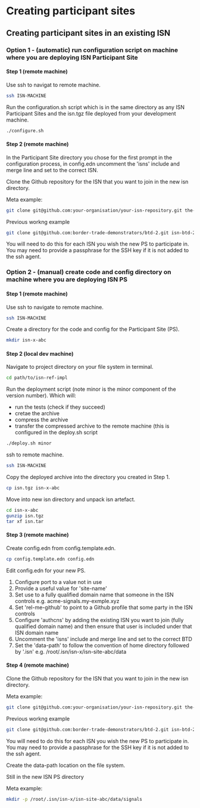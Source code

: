 # Creating participant sites

## Creating participant sites in an existing ISN

### Option 1 - (automatic) run configuration script on machine where you are deploying ISN Participant Site

#### Step 1 (remote machine)

Use ssh to navigat to remote machine.
```bash
ssh ISN-MACHINE
```

Run the configuration.sh script which is in the same directory as any ISN Participant Sites and the isn.tgz file deployed from your development machine.
```bash
./configure.sh
```

#### Step 2 (remote machine)

In the Participant Site directory you chose for the first prompt in the configuration process, in config.edn uncomment the 'isns' include and merge line and set to the correct ISN.

Clone the Github repository for the ISN that you want to join in the new isn directory.

Meta example:
```bash
git clone git@github.com:your-organisation/your-isn-repository.git the-directory-in-the-isns-include
```

Previous workng example
```bash
git clone git@github.com:border-trade-demonstrators/btd-2.git isn-btd-2
```

You will need to do this for each ISN you wish the new PS to participate in. You may need to provide a passphrase for the SSH key if it is not added to the ssh agent.

### Option 2 - (manual) create code and config directory on machine where you are deploying ISN PS

#### Step 1 (remote machine)

Use ssh to navigate to remote machine.
```bash
ssh ISN-MACHINE
```

Create a directory for the code and config for the Participant Site (PS).
```bash
mkdir isn-x-abc
```

#### Step 2 (local dev machine)

Navigate to project directory on your file system in terminal.
```bash
cd path/to/isn-ref-impl
```

Run the deployment script (note minor is the minor component of the version number). Which will:
- run the tests (check if they succeed)
- cretae the archive
- compress the archive
- transfer the compressed archive to the remote machine (this is configured in the deploy.sh script
```bash
./deploy.sh minor
```

ssh to remote machine.
```bash
ssh ISN-MACHINE
```

Copy the deployed archive into the directory you created in Step 1.
```bash
cp isn.tgz isn-x-abc
```

Move into new isn directory and unpack isn artefact.
```bash
cd isn-x-abc
gunzip isn.tgz
tar xf isn.tar
```

#### Step 3 (remote machine)

Create config.edn from config.template.edn.
```bash
cp config.template.edn config.edn
```

Edit config.edn for your new PS.

1. Configure port to a value not in use
2. Provide a useful value for 'site-name'
3. Set use to a fully qualified domain name that someone in the ISN controls e.g. acme-signals.my-exmple.xyz
4. Set 'rel-me-github' to point to a Github profile that some party in the ISN controls
5. Configure 'authcns' by adding the existing ISN you want to join (fully qualified domain name) and then ensure that user is included under that ISN domain name
6. Uncomment the 'isns' include and merge line and set to the correct BTD
7. Set the 'data-path' to follow the convention of home directory followed by '.isn' e.g. /root/.isn/isn-x/isn-site-abc/data

#### Step 4 (remote machine)

Clone the Github repository for the ISN that you want to join in the new isn directory.

Meta example:
```bash
git clone git@github.com:your-organisation/your-isn-repository.git the-directory-in-the-isns-include
```

Previous workng example
```bash
git clone git@github.com:border-trade-demonstrators/btd-2.git isn-btd-2
```

You will need to do this for each ISN you wish the new PS to participate in. You may need to provide a passphrase for the SSH key if it is not added to the ssh agent.

Create the data-path location on the file system.

Still in the new ISN PS directory

Meta example:
```bash
mkdir -p /root/.isn/isn-x/isn-site-abc/data/signals
```
